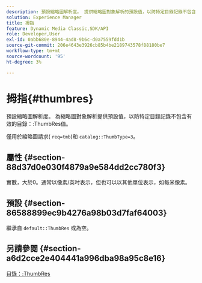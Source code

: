 ```yaml
---
description: 預設縮略圖解析度。 提供縮略圖對象解析的預設值，以防特定目錄記錄不包含有效的目錄ThumbRes值。
solution: Experience Manager
title: 拇指
feature: Dynamic Media Classic,SDK/API
role: Developer,User
exl-id: 0abb680e-8944-4ad8-9b6c-d0a7559fdd1b
source-git-commit: 206e4643e3926cb85b4be2189743578f88180be7
workflow-type: tm+mt
source-wordcount: '95'
ht-degree: 3%

---
```


# 拇指{#thumbres}

預設縮略圖解析度。 為縮略圖對象解析提供預設值，以防特定目錄記錄不包含有效的目錄：:ThumbRes值。

僅用於縮略圖請求( `req=tmb`)和 `catalog::ThumbType=3`。

## 屬性 {#section-88d37d0e030f4879a9e584dd2cc780f3}

實數，大於0。通常以像素/英吋表示，但也可以以其他單位表示，如每米像素。

## 預設 {#section-86588899ec9b4276a98b03d7faf64003}

繼承自 `default::ThumbRes` 或為空。

## 另請參閱 {#section-a6d2cce2e404441a996dba98a95c8e16}

[目錄：:ThumbRes](../../../../../is-api/image-catalog/image-serving-api-ref/c-image-catalog-reference/c-image-svg-data-reference/c-image-data-reference/r-thumbres-cat.md#reference-eedb9991397347c3bed5bd0a785c4c69)

